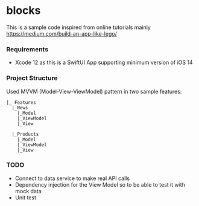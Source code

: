 # blocks
This is a sample code inspired from online tutorials mainly https://medium.com/build-an-app-like-lego/

### Requirements
- Xcode 12 as this is a SwiftUI App supporting minimum version of iOS 14 

### Project Structure
Used MVVM (Model-View-ViewModel) pattern in two sample features:

```
|_ Features
  |_News
    |_Model
    |_ViewModel
    |_View

  |_Products
    |_Model
    |_ViewModel
    |_View
```
  

### TODO

- Connect to data service to make real API calls
- Dependency injection for the View Model so to be able to test it with mock data
- Unit test
